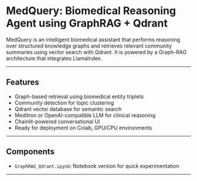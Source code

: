 # MedQuery: Biomedical Reasoning Agent using GraphRAG + Qdrant

MedQuery is an intelligent biomedical assistant that performs reasoning over structured knowledge graphs and retrieves relevant community summaries using vector search with Qdrant. It is powered by a Graph-RAG architecture that integrates LlamaIndex.

---

## Features

- Graph-based retrieval using biomedical entity triplets
- Community detection for topic clustering
- Qdrant vector database for semantic search
- Meditron or OpenAI-compatible LLM for clinical reasoning
- Chainlit-powered conversational UI
- Ready for deployment on Colab, GPU/CPU environments

---

## Components

- `GraphRAG_Qdrant.ipynb`: Notebook version for quick experimentation

---
